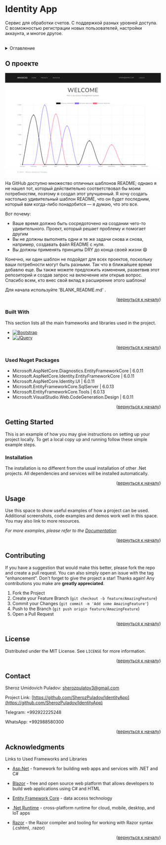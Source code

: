 <!-- PROJECT SHIELDS -->
<!--
*** I'm using markdown "reference style" links for readability.
*** Reference links are enclosed in brackets [ ] instead of parentheses ( ).
*** See the bottom of this document for the declaration of the reference variables
*** for contributors-url, forks-url, etc. This is an optional, concise syntax you may use.
*** https://www.markdownguide.org/basic-syntax/#reference-style-links
-->

<h1 align="left">Identity App</h1>

<p>
  Сервис для обработки счетов. С поддержкой разных уровней доступа. С возможностью регистрации новых пользователей, настройки аккаунта, и многое другое.
</p>

<!-- PROJECT LOGO -->
<br />


<!-- TABLE OF CONTENTS -->
<details>
  <summary>Оглавление</summary>
  <ol>
    <li>
      <a href="#about-the-project">О проекте</a>
      <ul>
        <li><a href="#built-with">Built With</a></li>
      </ul>
    </li>
    <li>
      <a href="#getting-started">Начиная</a>
      <ul>
        <li><a href="#prerequisites">Предпосылки</a></li>
        <li><a href="#installation">Установка</a></li>
      </ul>
    </li>
    <li><a href="#usage">Применение</a></li>
    <li><a href="#contributing">Вклад</a></li>
    <li><a href="#license">Лицензия</a></li>
    <li><a href="#contact">Контакты</a></li>
    <li><a href="#acknowledgments">Благодарности</a></li>
  </ol>
</details>



<!-- ABOUT THE PROJECT -->
## О проекте

[![Product Name Screen Shot][product-screenshot]](https://example.com)

На GitHub доступно множество отличных шаблонов README; однако я не нашел тот, который действительно соответствовал бы моим потребностям, поэтому я создал этот улучшенный. Я хочу создать настолько удивительный шаблон README, что он будет последним, который вам когда-либо понадобится — я думаю, что это все.

Вот почему:
* Ваше время должно быть сосредоточено на создании чего-то удивительного. Проект, который решает проблему и помогает другим
* Вы не должны выполнять одни и те же задачи снова и снова, например, создавать файл README с нуля.
* Вы должны применять принципы DRY до конца своей жизни :smile:

Конечно, ни один шаблон не подойдет для всех проектов, поскольку ваши потребности могут быть разными. Так что в ближайшее время добавлю еще. Вы также можете предложить изменения, разветвив этот репозиторий и создав запрос на включение или открыв вопрос. Спасибо всем, кто внес свой вклад в расширение этого шаблона!

Для начала используйте 'BLANK_README.md' .

<p align="right">(<a href="#readme-top">вернуться к началу</a>)</p>



### Built With

This section lists all the main frameworks and libraries used in the project.

* [![Bootstrap][Bootstrap.com]][Bootstrap-url]
* [![JQuery][JQuery.com]][JQuery-url]

<p align="right">(<a href="#readme-top">вернуться к началу</a>)</p>

### Used Nuget Packages

* Microsoft.AspNetCore.Diagnostics.EntityFrameworkCore | 6.0.11
* Microsoft.AspNetCore.Identity.EntityFrameworkCore | 6.0.11
* Microsoft.AspNetCore.Identity.UI | 6.0.11
* Microsoft.EntityFrameworkCore.SqlServer | 6.0.13
* Microsoft.EntityFrameworkCore.Tools | 6.0.13
* Microsoft.VisualStudio.Web.CodeGeneration.Design | 6.0.11

<p align="right">(<a href="#readme-top">вернуться к началу</a>)</p>

<!-- GETTING STARTED -->
## Getting Started

This is an example of how you may give instructions on setting up your project locally.
To get a local copy up and running follow these simple example steps.

### Installation

The installation is no different from the usual installation of other .Net projects.
All dependencies and services will be installed automatically.

<p align="right">(<a href="#readme-top">вернуться к началу</a>)</p>



<!-- USAGE EXAMPLES -->
## Usage

Use this space to show useful examples of how a project can be used. Additional screenshots, code examples and demos work well in this space. You may also link to more resources.

_For more examples, please refer to the [Documentation](https://example.com)_

<p align="right">(<a href="#readme-top">вернуться к началу</a>)</p>



<!-- CONTRIBUTING -->
## Contributing

If you have a suggestion that would make this better, please fork the repo and create a pull request. You can also simply open an issue with the tag "enhancement".
Don't forget to give the project a star! Thanks again! Any contributions you make are **greatly appreciated**.

1. Fork the Project
2. Create your Feature Branch (`git checkout -b feature/AmazingFeature`)
3. Commit your Changes (`git commit -m 'Add some AmazingFeature'`)
4. Push to the Branch (`git push origin feature/AmazingFeature`)
5. Open a Pull Request

<p align="right">(<a href="#readme-top">вернуться к началу</a>)</p>



<!-- LICENSE -->
## License

Distributed under the MIT License. See `LICENSE` for more information.

<p align="right">(<a href="#readme-top">вернуться к началу</a>)</p>



<!-- CONTACT -->
## Contact

Sheroz Umidovich Puladov:  sherozpulatov3@gmail.com

Project Link: [https://github.com/SherozPuladov/IdentityApp](https://github.com/SherozPuladov/IdentityApp)

Telegram: +992922225248

WhatsApp: +992988580300


<p align="right">(<a href="#readme-top">вернуться к началу</a>)</p>



<!-- ACKNOWLEDGMENTS -->
## Acknowledgments

Links to Used Frameworks and Libraries

* [Asp.Net](https://github.com/aspnet/Docs) - framework for building web apps and services with .NET and C#


* [Blazor]() - free and open source web platform that allows developers to build web applications using C# and HTML
* [Entity Framework Core](https://github.com/dotnet/efcore) - data access technology
* [.Net Runtime](https://github.com/dotnet/runtime) - cross-platform runtime for cloud, mobile, desktop, and IoT apps
* [Razor](https://github.com/dotnet/razor) - the Razor compiler and tooling for working with Razor syntax (.cshtml, .razor)

<p align="right">(<a href="#readme-top">вернуться к началу</a>)</p>



<!-- MARKDOWN LINKS & IMAGES -->
<!-- https://www.markdownguide.org/basic-syntax/#reference-style-links -->
[contributors-shield]: https://img.shields.io/github/contributors/othneildrew/Best-README-Template.svg?style=for-the-badge
[contributors-url]: https://github.com/SherozPuladov/IdentityApp/graphs/contributors
[forks-shield]: https://img.shields.io/github/forks/othneildrew/Best-README-Template.svg?style=for-the-badge
[forks-url]: https://github.com/SherozPuladov/IdentityApp/network/members
[stars-shield]: https://img.shields.io/github/stars/othneildrew/Best-README-Template.svg?style=for-the-badge
[stars-url]: https://github.com/SherozPuladov/IdentityApp/stargazers
[issues-shield]: https://img.shields.io/github/issues/othneildrew/Best-README-Template.svg?style=for-the-badge
[issues-url]: https://github.com/SherozPuladov/IdentityApp/issues
[license-shield]: https://img.shields.io/github/license/othneildrew/Best-README-Template.svg?style=for-the-badge
[license-url]: https://github.com/SherozPuladov/IdentityApp/blob/master/LICENCE
[linkedin-shield]: https://img.shields.io/badge/-LinkedIn-black.svg?style=for-the-badge&logo=linkedin&colorB=555
[linkedin-url]: https://linkedin.com/in/othneildrew
[product-screenshot]: IdentityAppImages/Home-page-IdentityApp.png
[Next.js]: https://img.shields.io/badge/next.js-000000?style=for-the-badge&logo=nextdotjs&logoColor=white
[Next-url]: https://nextjs.org/
[React.js]: https://img.shields.io/badge/React-20232A?style=for-the-badge&logo=react&logoColor=61DAFB
[React-url]: https://reactjs.org/
[Vue.js]: https://img.shields.io/badge/Vue.js-35495E?style=for-the-badge&logo=vuedotjs&logoColor=4FC08D
[Vue-url]: https://vuejs.org/
[Angular.io]: https://img.shields.io/badge/Angular-DD0031?style=for-the-badge&logo=angular&logoColor=white
[Angular-url]: https://angular.io/
[Svelte.dev]: https://img.shields.io/badge/Svelte-4A4A55?style=for-the-badge&logo=svelte&logoColor=FF3E00
[Svelte-url]: https://svelte.dev/
[Laravel.com]: https://img.shields.io/badge/Laravel-FF2D20?style=for-the-badge&logo=laravel&logoColor=white
[Laravel-url]: https://laravel.com
[Bootstrap.com]: https://img.shields.io/badge/Bootstrap-563D7C?style=for-the-badge&logo=bootstrap&logoColor=white
[Bootstrap-url]: https://getbootstrap.com
[JQuery.com]: https://img.shields.io/badge/jQuery-0769AD?style=for-the-badge&logo=jquery&logoColor=white
[JQuery-url]: https://jquery.com 

